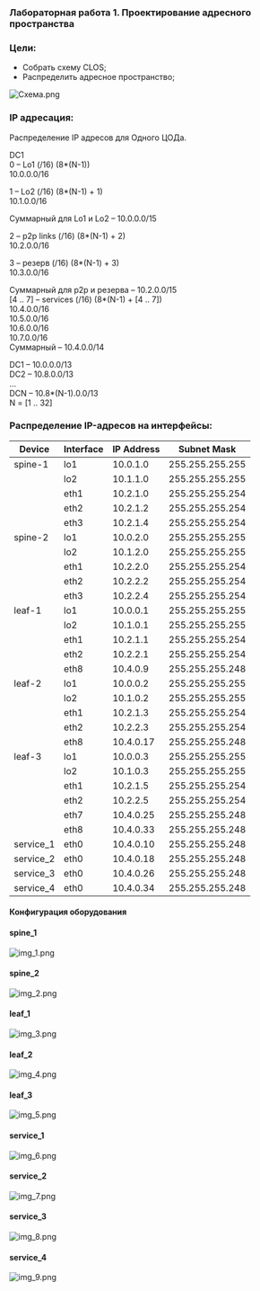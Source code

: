 ### Лабораторная работа 1. Проектирование адресного пространства

### Цели:
- Собрать схему CLOS;
- Распределить адресное пространство;

![Схема.png](Схема.png)

### IP адресация:
Распределение IP адресов для Одного ЦОДа.

DC1<br> 
0 – Lo1 (/16) (8*(N-1))<br>
10.0.0.0/16<br>

1 – Lo2 (/16) (8*(N-1) + 1)<br>
10.1.0.0/16<br>

Суммарный для Lo1 и Lo2 – 10.0.0.0/15<br>

2 – p2p links (/16) (8*(N-1) + 2)<br>
10.2.0.0/16<br>

3 – резерв (/16) (8*(N-1) + 3)<br>
10.3.0.0/16<br>

Суммарный для p2p и резерва – 10.2.0.0/15<br>
[4 .. 7] – services (/16) (8*(N-1) + [4 .. 7])<br>
10.4.0.0/16<br>
10.5.0.0/16<br>
10.6.0.0/16<br>
10.7.0.0/16<br>
Суммарный – 10.4.0.0/14<br>

DC1 – 10.0.0.0/13<br>
DC2 – 10.8.0.0/13<br>
…<br>
DCN – 10.8*(N-1).0.0/13<br>
N = [1 .. 32]<br>

### Распределение IP-адресов на интерфейсы:
Device|Interface|IP Address|Subnet Mask
---|---|---|---
spine-1|lo1|10.0.1.0|255.255.255.255
||lo2|10.1.1.0|255.255.255.255
||eth1|10.2.1.0|255.255.255.254
||eth2|10.2.1.2|255.255.255.254
||eth3|10.2.1.4|255.255.255.254
spine-2|lo1|10.0.2.0|255.255.255.255
||lo2|10.1.2.0|255.255.255.255
||eth1|10.2.2.0|255.255.255.254
||eth2|10.2.2.2|255.255.255.254
||eth3|10.2.2.4|255.255.255.254
leaf-1|lo1|10.0.0.1|255.255.255.255
||lo2|10.1.0.1|255.255.255.255
||eth1|10.2.1.1|255.255.255.254
||eth2|10.2.2.1|255.255.255.254
||eth8|10.4.0.9|255.255.255.248
leaf-2|lo1|10.0.0.2|255.255.255.255
||lo2|10.1.0.2|255.255.255.255
||eth1|10.2.1.3|255.255.255.254
||eth2|10.2.2.3|255.255.255.254
||eth8|10.4.0.17|255.255.255.248
leaf-3|lo1|10.0.0.3|255.255.255.255
||lo2|10.1.0.3|255.255.255.255
||eth1|10.2.1.5|255.255.255.254
||eth2|10.2.2.5|255.255.255.254
||eth7|10.4.0.25|255.255.255.248
||eth8|10.4.0.33|255.255.255.248
service_1|eth0|10.4.0.10|255.255.255.248
service_2|eth0|10.4.0.18|255.255.255.248
service_3|eth0|10.4.0.26|255.255.255.248
service_4|eth0|10.4.0.34|255.255.255.248

#### Конфигурация оборудования

#### spine_1
![img_1.png](spine_1.png)

#### spine_2
![img_2.png](spine_2.png)

#### leaf_1
![img_3.png](leaf_1.png)

#### leaf_2
![img_4.png](leaf_2.png)

#### leaf_3
![img_5.png](leaf_3.png)

#### service_1
![img_6.png](service_1.png)

#### service_2
![img_7.png](service_2.png)

#### service_3
![img_8.png](service_3.png)

#### service_4
![img_9.png](service_4.png)
